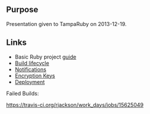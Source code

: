 ## Purpose

Presentation given to TampaRuby on 2013-12-19.

## Links

* Basic Ruby project [guide](http://about.travis-ci.org/docs/user/languages/ruby/)
* [Build lifecycle](http://about.travis-ci.org/docs/user/build-configuration)
* [Notifications](http://about.travis-ci.org/docs/user/notifications/)
* [Encryption Keys](http://about.travis-ci.org/docs/user/encryption-keys/)
* [Deployment](http://about.travis-ci.org/docs/user/deployment/)

Failed Builds:

https://travis-ci.org/rjackson/work_days/jobs/15625049
